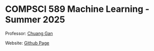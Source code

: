 # COMPSCI 589 Machine Learning - Summer 2025

Professor: [Chuang Gan](https://www.cics.umass.edu/people/gan-chuang)

Website: [Github Page](https://compsci589-summer25.github.io/)